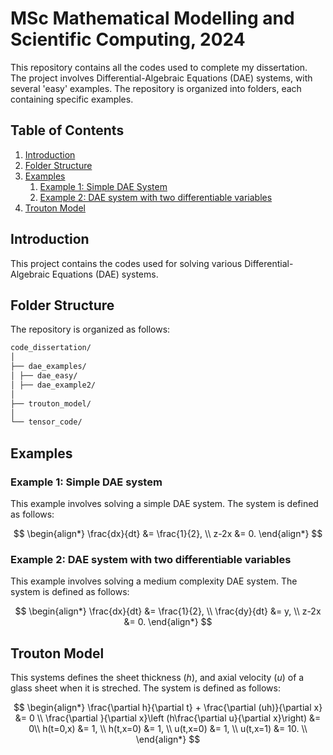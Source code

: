 # MSc Mathematical Modelling and Scientific Computing, 2024


This repository contains all the codes used to complete my dissertation. The project involves Differential-Algebraic Equations (DAE) systems, with several 'easy' examples. The repository is organized into folders, each containing specific examples.

## Table of Contents
1. [Introduction](#introduction)
2. [Folder Structure](#folder-structure)
3. [Examples](#examples)
    1. [Example 1: Simple DAE System](#example-1-simple-dae-system)
    2. [Example 2: DAE system with two differentiable variables](#example-2-dae-system-with-two-differentiable-variables)
4. [Trouton Model](#trouton-model)


## Introduction
This project contains the codes used for solving various Differential-Algebraic Equations (DAE) systems. 

## Folder Structure
The repository is organized as follows:
```bash
code_dissertation/
│
├── dae_examples/
│ ├── dae_easy/
│ ├── dae_example2/
│ 
├── trouton_model/
│
└── tensor_code/
```
## Examples

### Example 1: Simple DAE system
This example involves solving a simple DAE system. The system is defined as follows:

$$
\begin{align*}
\frac{dx}{dt} &= \frac{1}{2}, \\
 z-2x &= 0.
\end{align*}
$$

### Example 2: DAE system with two differentiable variables
This example involves solving a medium complexity DAE system. The system is defined as follows:

$$
\begin{align*}
\frac{dx}{dt} &= \frac{1}{2}, \\
\frac{dy}{dt} &= y, \\
 z-2x &= 0.
\end{align*}
$$


## Trouton Model
This systems defines the sheet thickness ($h$), and axial velocity ($u$) of a glass sheet when it is streched. The system is defined as follows:

$$
\begin{align*}
\frac{\partial h}{\partial t} + \frac{\partial (uh)}{\partial x} &= 0 \\
\frac{\partial }{\partial x}\left (h\frac{\partial u}{\partial x}\right) &= 0\\
h(t=0,x) &= 1, \\
h(t,x=0) &= 1, \\
u(t,x=0) &= 1, \\
u(t,x=1) &= 10. \\
\end{align*}
$$

